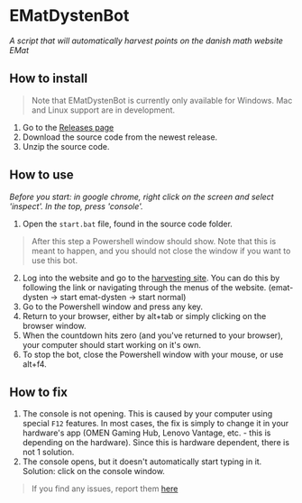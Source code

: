 # EMatDystenBot
*A script that will automatically harvest points on the danish math website EMat*

## How to install

> Note that EMatDystenBot is currently only available for Windows. Mac and Linux support are in development.

1. Go to the [Releases page](https://github.com/Sv3ks/EMatDystenBot/releases)
2. Download the source code from the newest release.
3. Unzip the source code.

## How to use

*Before you start: in google chrome, right click on the screen and select 'inspect'. In the top, press 'console'.*

1. Open the `start.bat` file, found in the source code folder.
> After this step a Powershell window should show. Note that this is meant to happen, and you should not close the window if you want to use this bot.
2. Log into the website and go to the [harvesting site](https://contera.dk/tabel/dysten/start.aspx). You can do this by following the link or navigating through the menus of the website. (emat-dysten -> start emat-dysten -> start normal)
3. Go to the Powershell window and press any key.
4. Return to your browser, either by alt+tab or simply clicking on the browser window.
5. When the countdown hits zero (and you've returned to your browser), your computer should start working on it's own.
6. To stop the bot, close the Powershell window with your mouse, or use alt+f4.

## How to fix

1. The console is not opening. This is caused by your computer using special `F12` features. In most cases, the fix is simply to change it in your hardware's app (OMEN Gaming Hub, Lenovo Vantage, etc. - this is depending on the hardware). Since this is hardware dependent, there is not 1 solution.
2. The console opens, but it doesn't automatically start typing in it. Solution: click on the console window.
> If you find any issues, report them [here](https://github.com/Sv3ks/EMatDystenBot/issues/new)
